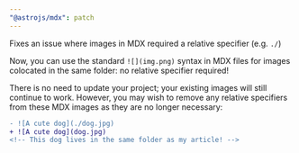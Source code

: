 ```yaml
---
"@astrojs/mdx": patch
---
```


Fixes an issue where images in MDX required a relative specifier (e.g. `./`)

Now, you can use the standard `![](img.png)` syntax in MDX files for images colocated in the same folder: no relative specifier required!

There is no need to update your project; your existing images will still continue to work. However, you may wish to remove any relative specifiers from these MDX images as they are no longer necessary:

```diff
- ![A cute dog](./dog.jpg)
+ ![A cute dog](dog.jpg)
<!-- This dog lives in the same folder as my article! -->
